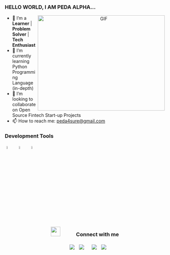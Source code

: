 ### HELLO WORLD, I AM PEDA ALPHA...

<a target="_blank" align="center">
  <img align="right" top="500" height="300" width="400" alt="GIF" src="https://media.giphy.com/media/SWoSkN6DxTszqIKEqv/giphy.gif">
</a>


<!--
**PEDA-ALPHA1/PEDA-ALPHA1** is a ✨ _special_ ✨ repository because its `README.md` (this file) appears on your GitHub profile.

Here are some ideas to get you started:
-->
- 🔭 I’m  a **Learner** | **Problem Solver** | **Tech Enthusiast**
- 🌱 I’m currently learning Python Programming Language (in-depth)
- 👯 I’m looking to collaborate on Open Source Fintech Start-up Projects
- 📫 How to reach me: peda4sure@gmail.com

### Development Tools

<p align="left">
<img width="5%" style="padding:5px" src="https://img.icons8.com/color/48/000000/c-programming.png"/>
<img width="5%" style="padding:5px" src="https://img.icons8.com/color/144/000000/python.png"/>
<img width="5%" style="padding:5px" src="https://img.icons8.com/color/144/000000/javascript.png"/>
</p>
<br/>
<h3 align="center" > <img src="https://media.giphy.com/media/iY8CRBdQXODJSCERIr/giphy.gif" width="30" height="30" style="margin-right: 50px;">Connect with me <h3>

<p align="center">
 <div align="center"  class="icons-social" style="margin-left: 10px;">
        <a style="margin-left: 10px;"  target="_blank" href="https://www.linkedin.com/in/prince-emmanuel-dunbo-agara-b0a4a513b">
			<img src="https://img.icons8.com/doodle/40/000000/linkedin--v2.png"></a>
        <a style="margin-left: 10px;" target="_blank" href="https://github.com/PEDA-ALPHA1">
		<img src="https://img.icons8.com/doodle/40/000000/github--v1.png"></a>
		<a style="margin-left: 10px;" target="_blank" href="https://stackoverflow.com/users/15546920/peda-alpha?tab=profile">
				<!-- <img src="https://img.icons8.com/external-tal-revivo-color-tal-revivo/40/000000/external-stack-overflow-is-a-question-and-answer-site-for-professional-logo-color-tal-revivo.png"></a>
	   <a style="margin-left: 10px;" target="_blank" href="https://dev.to/100rabhcsmc">
					<img src="https://img.icons8.com/external-sketchy-juicy-fish/0.6x/external-blog-online-services-sketchy-sketchy-juicy-fish.png"></a>-->
        <a style="margin-left: 10px;" target="_blank" href="https://instagram.com/pedaalpha">
			<img src="https://img.icons8.com/doodle/40/000000/instagram-new--v2.png"></a>
		<a style="margin-left: 10px;" target="_blank" href="https://twitter.com/PedaAlpha">
			<img src="https://img.icons8.com/doodle/40/000000/twitter-squared--v2.png" ></a>
		<!--<a style="margin-left: 10px;" target="_blank" href="https://www.youtube.com/channel/UC-ZdNkKNHC6KguDqNFKO2Nw?view_as=subscriber">
				<img src="https://img.icons8.com/doodle/40/000000/youtube--v2.png" ></a>
		<a style="margin-left: 5px;" target="_blank" href="https://github.com/100rabhcsmc/Me.io/blob/master/01SaurabhChavanReactNativeResume.pdf">
					<img src="https://img.icons8.com/plasticine/40/000000/resume.png" ></a> -->
      </div>

</p>
